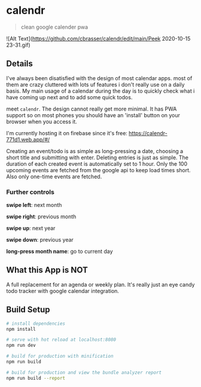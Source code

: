 # calendr

> clean google calender pwa


![Alt Text](https://github.com/cbrasser/calendr/edit/main/Peek 2020-10-15 23-31.gif)

## Details

I've always been disatisfied with the design of most calendar apps. most of them are crazy cluttered with lots uf features i don't really use on a daily basis. My main usage of a calendar during the day is to quickly check what i have coming up next and to add some quick todos. 

meet `calendr`. The design cannot really get more minimal. 
It has PWA support so on most phones you should have an 'install' button on your browser when you access it. 

I'm currently hosting it on firebase since it's free: https://calendr-771d1.web.app/#/

Creating an event/todo is as simple as long-pressing a date, choosing a short title and submitting with enter. Deleting entries is just as simple. The duration of each created event is automatically set to 1 hour. Only the 100 upcoming events are fetched from the google api to keep load times short. Also only one-time events are fetched.

### Further controls
**swipe left**: next month

**swipe right**: previous month

**swipe up**: next year

**swipe down**: previous year

**long-press month name**: go to current day


## What this App is NOT

A full replacement for an agenda or weekly plan. It's really just an eye candy todo tracker with google calendar integration.

## Build Setup

``` bash
# install dependencies
npm install

# serve with hot reload at localhost:8080
npm run dev

# build for production with minification
npm run build

# build for production and view the bundle analyzer report
npm run build --report
```


